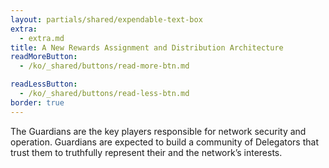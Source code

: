 ```yaml
---
layout: partials/shared/expendable-text-box
extra:
  - extra.md
title: A New Rewards Assignment and Distribution Architecture
readMoreButton:
  - /ko/_shared/buttons/read-more-btn.md

readLessButton:
  - /ko/_shared/buttons/read-less-btn.md
border: true
---
```


The Guardians are the key players responsible for network security and operation. Guardians are expected to build a community of Delegators that trust them to truthfully represent their and the network’s interests.

